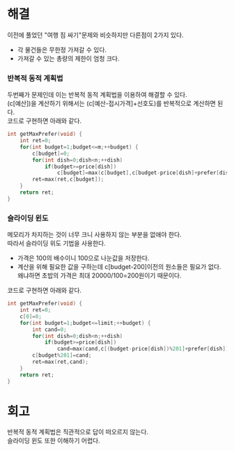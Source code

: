 # 해결
이전에 풀었던 "여행 짐 싸기"문제와 비슷하지만 다른점이 2가지 있다.  
- 각 물건들은 무한정 가져갈 수 있다.
- 가져갈 수 있는 총량의 제한이 엄청 크다.  

### 반복적 동적 계획법 
두번째가 문제인데 이는 반복적 동적 계획법을 이용하여 해결할 수 있다.  
(c[예산])을 계산하기 위해서는 (c[예산-접시가격]+선호도)를 반복적으로 계산하면 된다.  
코드로 구현하면 아래와 같다.  
```c++
int getMaxPrefer(void) {
    int ret=0;
    for(int budget=1;budget<=m;++budget) {
        c[budget]=0;
        for(int dish=0;dish<n;++dish)
            if(budget>=price[dish])
                c[budget]=max(c[budget],c[budget-price[dish]+prefer[dish]);
        ret=max(ret,c[budget]);
    }
    return ret;
}
```
### 슬라이딩 윈도  
메모리가 차지하는 것이 너무 크니 사용하지 않는 부분을 없애야 한다.  
따라서 슬라이딩 위도 기법을 사용한다.  
- 가격은 100의 배수이니 100으로 나눈값을 저장한다.  
- 계산을 위해 필요한 값을 구하는데 c[budget-200]이전의 원소들은 필요가 없다.  
왜냐하면 초밥의 가격은 최대 20000/100=200원이기 때문이다.  

코드로 구현하면 아래와 같다.  
```c++
int getMaxPrefer(void) {
    int ret=0;
    c[0]=0;
    for(int budget=1;budget<=limit;++budget) {
        int cand=0;
        for(int dish=0;dish<n;++dish)
            if(budget>=price[dish])
                cand=max(cand,c[(budget-price[dish])%201]+prefer[dish]);
        c[budget%201]=cand;
        ret=max(ret,cand);
    }
    return ret;
}
```
# 회고 
반복적 동적 계획법은 직관적으로 답이 떠오르지 않는다.  
슬라이딩 윈도 또한 이해하기 어렵다.
